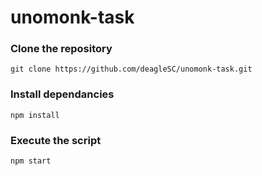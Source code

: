 # unomonk-task

### Clone the repository
```
git clone https://github.com/deagleSC/unomonk-task.git
```

### Install dependancies
```
npm install
```

### Execute the script
```
npm start
```
